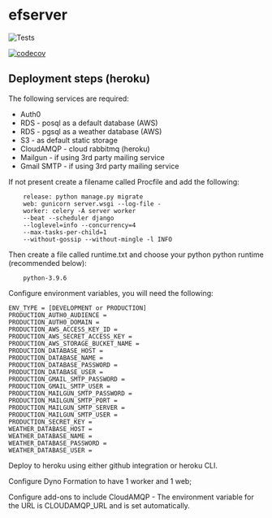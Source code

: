 # efserver
![Tests](https://github.com/EFTechnicalPM/efserver/actions/workflows/tests.yml/badge.svg)

[![codecov](https://codecov.io/gh/EFTechnicalPM/efserver/branch/main/graph/badge.svg?token=N851jEIDBs)](https://codecov.io/gh/EFTechnicalPM/efserver)

## Deployment steps (heroku) ##

The following services are required:<br>

<ul>
    <li>Auth0</li>
    <li>RDS - posql as a default database (AWS)</li>
    <li>RDS - pgsql as a weather database (AWS)</li>
    <li>S3 - as default static storage</li>
    <li>CloudAMQP - cloud rabbitmq (heroku)</li>
    <li>Mailgun - if using 3rd party mailing service</li>
    <li>Gmail SMTP - if using 3rd party mailing service</li>
</ul>

If not present create a filename called Procfile and add the following:

        release: python manage.py migrate
        web: gunicorn server.wsgi --log-file -
        worker: celery -A server worker 
        --beat --scheduler django   
        --loglevel=info --concurrency=4 
        --max-tasks-per-child=1 
        --without-gossip --without-mingle -l INFO


Then create a file called runtime.txt and choose your python python runtime (recommended below):

        python-3.9.6


Configure environment variables, you will need the following:

    ENV_TYPE = [DEVELOPMENT or PRODUCTION]
    PRODUCTION_AUTH0_AUDIENCE =
    PRODUCTION_AUTH0_DOMAIN =
    PRODUCTION_AWS_ACCESS_KEY_ID =
    PRODUCTION_AWS_SECRET_ACCESS_KEY =
    PRODUCTION_AWS_STORAGE_BUCKET_NAME =
    PRODUCTION_DATABASE_HOST =
    PRODUCTION_DATABASE_NAME =
    PRODUCTION_DATABASE_PASSWORD =
    PRODUCTION_DATABASE_USER =
    PRODUCTION_GMAIL_SMTP_PASSWORD =
    PRODUCTION_GMAIL_SMTP_USER =
    PRODUCTION_MAILGUN_SMTP_PASSWORD =
    PRODUCTION_MAILGUN_SMTP_PORT =
    PRODUCTION_MAILGUN_SMTP_SERVER =
    PRODUCTION_MAILGUN_SMTP_USER =
    PRODUCTION_SECRET_KEY =
    WEATHER_DATABASE_HOST =
    WEATHER_DATABASE_NAME =
    WEATHER_DATABASE_PASSWORD =
    WEATHER_DATABASE_USER =

Deploy to heroku using either github integration or heroku CLI.

Configure Dyno Formation to have 1 worker and 1 web;

Configure add-ons to include CloudAMQP - The environment variable for the URL is CLOUDAMQP_URL and is set automatically.
